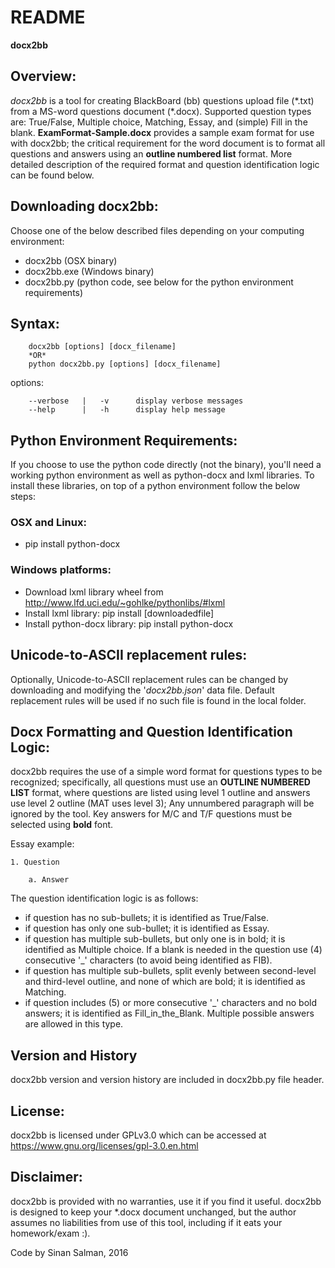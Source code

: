# README #


**docx2bb**

## Overview: ##
*docx2bb* is a tool for creating BlackBoard (bb) questions upload file (\*.txt) from a MS-word questions document (\*.docx). Supported question types are: True/False, Multiple choice, Matching, Essay, and (simple) Fill in the blank. **ExamFormat-Sample.docx** provides a sample exam format for use with docx2bb; the critical requirement for the word document is to format all questions and answers using an **outline numbered list** format. More detailed description of the required format and question identification logic can be found below. 

## Downloading docx2bb: ##
Choose one of the below described files depending on your computing environment:

* docx2bb		(OSX binary)
* docx2bb.exe	(Windows binary)
* docx2bb.py	(python code, see below for the python environment requirements)

## Syntax: ##
		docx2bb [options] [docx_filename]
		*OR*
		python docx2bb.py [options] [docx_filename]

options:

		--verbose	|	-v		display verbose messages
		--help		|	-h		display help message

## Python Environment Requirements: ##

If you choose to use the python code directly (not the binary), you'll need a working python environment as well as python-docx and lxml libraries. To install these libraries, on top of a python environment follow the below steps:

### OSX and Linux: ###
* pip install python-docx

### Windows platforms: ###
* Download lxml library wheel from http://www.lfd.uci.edu/~gohlke/pythonlibs/#lxml
* Install lxml library: pip install [downloadedfile]
* Install python-docx library: pip install python-docx

## Unicode-to-ASCII replacement rules: ##
Optionally, Unicode-to-ASCII replacement rules can be changed by downloading and modifying the '*docx2bb.json*' data file. Default replacement rules will be used if no such file is found in the local folder.

## Docx Formatting and Question Identification Logic: ##
docx2bb requires the use of a simple word format for questions types to be recognized; specifically, all questions must use an **OUTLINE NUMBERED LIST** format, where questions are listed using level 1 outline and answers use level 2 outline (MAT uses level 3); Any unnumbered paragraph will be ignored by the tool. Key answers for M/C and T/F questions must be selected using **bold** font. 

Essay example:

	1. Question

		a. Answer

The question identification logic is as follows:

* if question has no sub-bullets; it is identified as True/False.
* if question has only one sub-bullet; it is identified as Essay.
* if question has multiple sub-bullets, but only one is in bold; it is identified as Multiple choice. If a blank is needed in the question use (4) consecutive '_' characters (to avoid being identified as FIB).
* if question has multiple sub-bullets, split evenly between second-level and third-level outline, and none of which are bold; it is identified as Matching.
* if question includes (5) or more consecutive '_' characters and no bold answers; it is identified as Fill_in_the_Blank. Multiple possible answers are allowed in this type.

## Version and History ##
docx2bb version and version history are included in docx2bb.py file header.

## License: ##
docx2bb is licensed under GPLv3.0 which can be accessed at https://www.gnu.org/licenses/gpl-3.0.en.html

## Disclaimer: ##
docx2bb is provided with no warranties, use it if you find it useful. docx2bb is designed to keep your *.docx document unchanged, but the author assumes no liabilities from use of this tool, including if it eats your homework/exam :).

Code by Sinan Salman, 2016